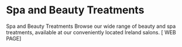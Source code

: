 # Spa and Beauty Treatments 
Spa and Beauty Treatments Browse our wide range of beauty and spa treatments, available at our conveniently located Ireland salons.
[ WEB PAGE]
